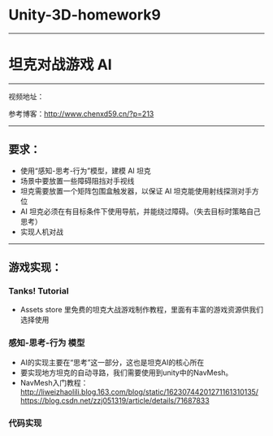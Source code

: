 # Unity-3D-homework9
-----

#  坦克对战游戏 AI 

----

视频地址：

参考博客：http://www.chenxd59.cn/?p=213

------
## 要求：
- 使用“感知-思考-行为”模型，建模 AI 坦克
- 场景中要放置一些障碍阻挡对手视线
- 坦克需要放置一个矩阵包围盒触发器，以保证 AI 坦克能使用射线探测对手方位
- AI 坦克必须在有目标条件下使用导航，并能绕过障碍。（失去目标时策略自己思考）
- 实现人机对战

-----

## 游戏实现：

### Tanks! Tutorial
- Assets store 里免费的坦克大战游戏制作教程，里面有丰富的游戏资源供我们选择使用

### 感知-思考-行为 模型
- AI的实现主要在“思考”这一部分，这也是坦克AI的核心所在
- 要实现地方坦克的自动寻路，我们需要使用到unity中的NavMesh。
- NavMesh入门教程：  
    http://liweizhaolili.blog.163.com/blog/static/16230744201271161310135/
    https://blog.csdn.net/zzj051319/article/details/71687833

### 代码实现
